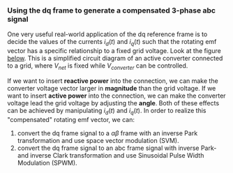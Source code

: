 ### Using the dq frame to generate a compensated 3-phase abc signal

One very useful real-world application of the dq reference frame is to decide the values of the currents $i_d(t)$ and $i_q(t)$ such that the rotating emf vector has a specific relationship to a fixed grid voltage.
Look at the figure [below](#converter-figure). This is a simplified circuit diagram of an active converter connected to a grid, where $V_{net}$ is fixed while $V_{converter}$ can be controlled.

If we want to insert **reactive power** into the connection, we can make the converter voltage vector larger in **magnitude** than the grid voltage.
If we want to insert **active power** into the connection, we can make the converter voltage lead the grid voltage by adjusting the **angle**.
Both of these effects can be achieved by manipulating $i_d(t)$ and $i_q(t)$.
In order to realize this "compensated" rotating emf vector, we can:

1.  convert the dq frame signal to a $\alpha\beta$ frame with an inverse Park transformation and use space vector modulation (SVM).
2.  convert the dq frame signal to an abc frame signal with inverse Park- and inverse Clark transformation and use Sinusoidal Pulse Width Modulation (SPWM).
